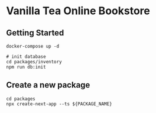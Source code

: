# Vanilla Tea Online Bookstore

## Getting Started

```shell
docker-compose up -d

# init database
cd packages/inventory
npm run db:init
```

## Create a new package

```shell
cd packages
npx create-next-app --ts ${PACKAGE_NAME}
```
